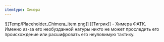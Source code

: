 ```yaml
---
itemtype: Химера
---
```

![[Temp/Placeholder_Chimera_Item.png]]
[[Тигрик]] - Химера ФАТК. Именно из-за его необузданной натуры никто не может проследить его происхождение или расшифровать его неуловимую тактику.